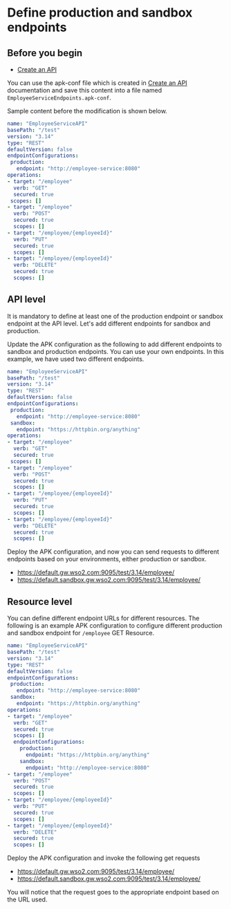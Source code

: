 # Define production and sandbox endpoints

## Before you begin

- [Create an API](../../get-started/quick-start-guide.md)


You can use the apk-conf file which is created in [Create an API](../../get-started/quick-start-guide.md) documentation and save this content into a file named `EmployeeServiceEndpoints.apk-conf`.

Sample content before the modification is shown below.

   ```yaml
   name: "EmployeeServiceAPI"
   basePath: "/test"
   version: "3.14"
   type: "REST"
   defaultVersion: false
   endpointConfigurations:
    production:
      endpoint: "http://employee-service:8080"
   operations:
   - target: "/employee"
     verb: "GET"
     secured: true
    scopes: []
   - target: "/employee"
     verb: "POST"
     secured: true
     scopes: []
   - target: "/employee/{employeeId}"
     verb: "PUT"
     secured: true
     scopes: []
   - target: "/employee/{employeeId}"
     verb: "DELETE"
     secured: true
     scopes: []
   ```


## API level

It is mandatory to define at least one of the production endpoint or sandbox endpoint at the API level. Let's add different endpoints for sandbox and production.

Update the APK configuration as the following to add different endpoints to sandbox and production endpoints. You can use your own endpoints. In this example, we have used two different endpoints.


   ```yaml
   name: "EmployeeServiceAPI"
   basePath: "/test"
   version: "3.14"
   type: "REST"
   defaultVersion: false
   endpointConfigurations:
    production:
      endpoint: "http://employee-service:8080"
    sandbox:
      endpoint: "https://httpbin.org/anything"
   operations:
   - target: "/employee"
     verb: "GET"
     secured: true
    scopes: []
   - target: "/employee"
     verb: "POST"
     secured: true
     scopes: []
   - target: "/employee/{employeeId}"
     verb: "PUT"
     secured: true
     scopes: []
   - target: "/employee/{employeeId}"
     verb: "DELETE"
     secured: true
     scopes: []
   ```

Deploy the APK configuration, and now you can send requests to different endpoints based on your environments, either production or sandbox.

- https://default.gw.wso2.com:9095/test/3.14/employee/
- https://default.sandbox.gw.wso2.com:9095/test/3.14/employee/

## Resource level

You can define different endpoint URLs for different resources. The following is an example APK configuration to configure different production and sandbox endpoint for `/employee` GET Resource.


   ```yaml
   name: "EmployeeServiceAPI"
   basePath: "/test"
   version: "3.14"
   type: "REST"
   defaultVersion: false
   endpointConfigurations:
    production:
      endpoint: "http://employee-service:8080"
    sandbox:
      endpoint: "https://httpbin.org/anything"
   operations:
   - target: "/employee"
     verb: "GET"
     secured: true
     scopes: []
     endpointConfigurations:
       production:
         endpoint: "https://httpbin.org/anything"
       sandbox:
         endpoint: "http://employee-service:8080"
   - target: "/employee"
     verb: "POST"
     secured: true
     scopes: []
   - target: "/employee/{employeeId}"
     verb: "PUT"
     secured: true
     scopes: []
   - target: "/employee/{employeeId}"
     verb: "DELETE"
     secured: true
     scopes: []
   ```

Deploy the APK configuration and invoke the following get requests

- https://default.gw.wso2.com:9095/test/3.14/employee/
- https://default.sandbox.gw.wso2.com:9095/test/3.14/employee/

You will notice that the request goes to the appropriate endpoint based on the URL used. 